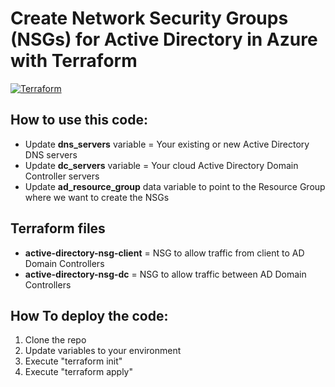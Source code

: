 # Create Network Security Groups (NSGs) for Active Directory in Azure with Terraform
[![Terraform](https://img.shields.io/badge/terraform-v1.3+-blue.svg)](https://www.terraform.io/downloads.html)

## How to use this code:

* Update **dns_servers** variable = Your existing or new Active Directory DNS servers
* Update **dc_servers** variable = Your cloud Active Directory Domain Controller servers
* Update **ad_resource_group** data variable to point to the Resource Group where we want to create the NSGs

## Terraform files

* **active-directory-nsg-client** = NSG to allow traffic from client to AD Domain Controllers
* **active-directory-nsg-dc** = NSG to allow traffic between AD Domain Controllers

## How To deploy the code:

1. Clone the repo
2. Update variables to your environment
3. Execute "terraform init"
4. Execute "terraform apply"

